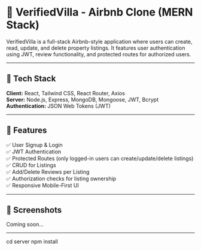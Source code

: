 # 🏡 VerifiedVilla - Airbnb Clone (MERN Stack)

VerifiedVilla is a full-stack Airbnb-style application where users can create, read, update, and delete property listings. It features user authentication using JWT, review functionality, and protected routes for authorized users.

---

## 🚀 Tech Stack

**Client:** React, Tailwind CSS, React Router, Axios  
**Server:** Node.js, Express, MongoDB, Mongoose, JWT, Bcrypt  
**Authentication:** JSON Web Tokens (JWT)

---

## 🔑 Features

✅ User Signup & Login  
✅ JWT Authentication  
✅ Protected Routes (only logged-in users can create/update/delete listings)  
✅ CRUD for Listings  
✅ Add/Delete Reviews per Listing  
✅ Authorization checks for listing ownership  
✅ Responsive Mobile-First UI  

---

## 📸 Screenshots

Coming soon...

---

cd server
npm install
